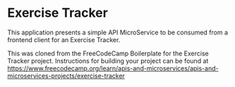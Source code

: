# Exercise Tracker

This application presents a simple API MicroService to be consumed from a frontend client for an Exercise Tracker.

This was cloned from the FreeCodeCamp Boilerplate for the Exercise Tracker project. Instructions for building your project can be found at https://www.freecodecamp.org/learn/apis-and-microservices/apis-and-microservices-projects/exercise-tracker
